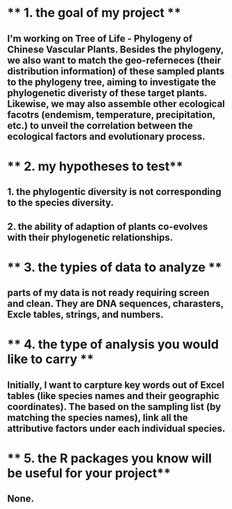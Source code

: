 # ** 1. the goal of my project **
## I'm working on Tree of Life - Phylogeny of Chinese Vascular Plants. Besides the phylogeny, we also want to match the geo-referneces (their distribution information) of these sampled plants to the phylogeny tree, aiming to investigate the phylogenetic diveristy of these target plants. Likewise, we may also assemble other ecological facotrs (endemism, temperature, precipitation, etc.) to unveil the correlation between the ecological factors and evolutionary process.
# ** 2. my hypotheses to test**
##     1. the phylogentic diversity is not corresponding to the species diversity.
##     2. the ability of adaption of plants co-evolves with their phylogenetic relationships. 
# ** 3. the typies of data to analyze **
## parts of my data is not ready requiring screen and clean. They are DNA sequences, charasters, Excle tables, strings, and numbers.
# ** 4. the type of analysis you would like to carry **
## Initially, I want to carpture key words out of Excel tables (like species names and their geographic coordinates). The based on the sampling list (by matching the species names), link all the attributive factors under each individual species.
# ** 5. the R packages you know will be useful for your project**
## None.
